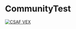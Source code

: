 # CommunityTest
[![CSAF VEX](https://img.shields.io/endpoint?url=https%3A%2F%2Fqa-api-hooks.soos.io%2Fapi%2Fshieldsio-badges%3FbadgeType%3DVexSbom%26pid%3Dunurnspmd%26packageVersion%3Dlatest-stable)](https://qa-app.soos.io/research/packages/NuGet/-/Soos.SampleProject?attributionFormat=CsafVex)
